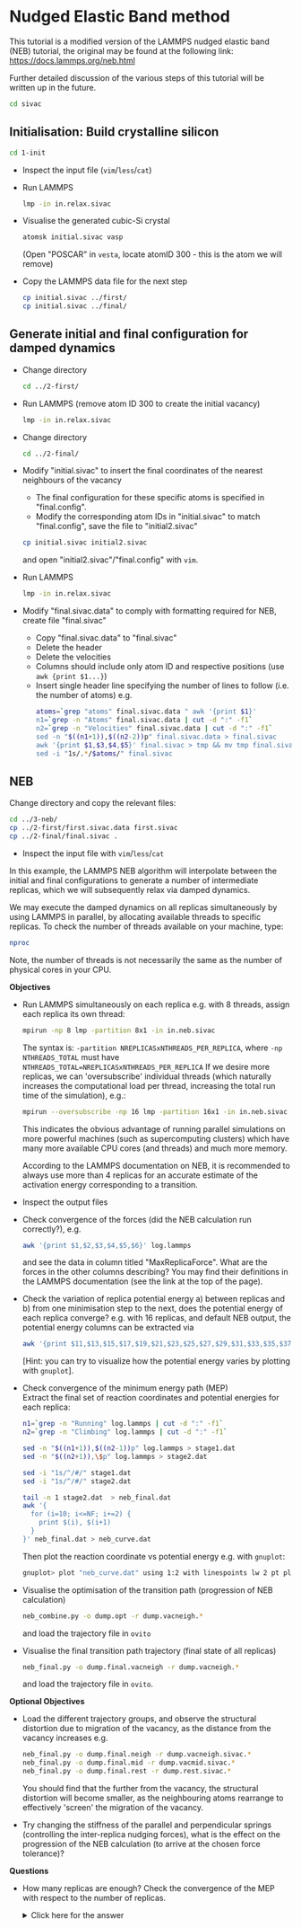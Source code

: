 # Nudged Elastic Band method

This tutorial is a modified version of the LAMMPS nudged elastic band (NEB) tutorial, the original may be found at the following link:
https://docs.lammps.org/neb.html

Further detailed discussion of the various steps of this tutorial will be written up in the future.

```bash
cd sivac
```

## Initialisation: Build crystalline silicon 

```bash
cd 1-init
```

- Inspect the input file (`vim`/`less`/`cat`)

- Run LAMMPS
  ```bash
  lmp -in in.relax.sivac
  ```

- Visualise the generated cubic-Si crystal
  ```bash
  atomsk initial.sivac vasp
  ```
  (Open "POSCAR" in `vesta`, locate atomID 300 - this is the atom we will remove)

- Copy the LAMMPS data file for the next step
  ```bash
  cp initial.sivac ../first/
  cp initial.sivac ../final/
  ```

## Generate initial and final configuration for damped dynamics

- Change directory
  ```bash
  cd ../2-first/
  ```

- Run LAMMPS (remove atom ID 300 to create the initial vacancy)
  ```bash
  lmp -in in.relax.sivac
  ```

- Change directory
  ```bash
  cd ../2-final/
  ```

- Modify "initial.sivac" to insert the final coordinates of the nearest neighbours of the vacancy
  - The final configuration for these specific atoms is specified in "final.config".
  - Modify the corresponding atom IDs in "initial.sivac" to match "final.config", save the file to "initial2.sivac"
  ```bash
  cp initial.sivac initial2.sivac
  ```
  and open "initial2.sivac"/"final.config" with `vim`.

- Run LAMMPS
  ```bash
  lmp -in in.relax.sivac
  ```

- Modify "final.sivac.data" to comply with formatting required for NEB, create file "final.sivac"
  - Copy "final.sivac.data" to "final.sivac"
  - Delete the header
  - Delete the velocities
  - Columns should include only atom ID and respective positions (use `awk {print $1...}`)
  - Insert single header line specifying the number of lines to follow (i.e. the number of atoms)
    e.g.
    ```bash
    atoms=`grep "atoms" final.sivac.data " awk '{print $1}'
    n1=`grep -n "Atoms" final.sivac.data | cut -d ":" -f1`
    n2=`grep -n "Velocities" final.sivac.data | cut -d ":" -f1`
    sed -n "$((n1+1)),$((n2-2))p" final.sivac.data > final.sivac
    awk '{print $1,$3,$4,$5}' final.sivac > tmp && mv tmp final.sivac
    sed -i "1s/.*/$atoms/" final.sivac
    ```

## NEB

Change directory and copy the relevant files:
```bash
cd ../3-neb/
cp ../2-first/first.sivac.data first.sivac
cp ../2-final/final.sivac .
```

- Inspect the input file with `vim`/`less`/`cat`

In this example, the LAMMPS NEB algorithm will interpolate between the initial and final configurations to generate a number of intermediate replicas, which we will subsequently relax via damped dynamics.

We may execute the damped dynamics on all replicas simultaneously by using LAMMPS in parallel, by allocating available threads to specific replicas. To check the number of threads available on your machine, type:
```bash
nproc
```
Note, the number of threads is not necessarily the same as the number of physical cores in your CPU.

**Objectives**

- Run LAMMPS simultaneously on each replica
  e.g. with 8 threads, assign each replica its own thread:
  ```bash
  mpirun -np 8 lmp -partition 8x1 -in in.neb.sivac
  ```
  The syntax is: `-partition NREPLICASxNTHREADS_PER_REPLICA`, where `-np NTHREADS_TOTAL` must have `NTHREADS_TOTAL=NREPLICASxNTHREADS_PER_REPLICA`
  If we desire more replicas, we can 'oversubscribe' individual threads (which naturally increases the computational load per thread, increasing the total run time of the simulation), e.g.:
  ```bash
  mpirun --oversubscribe -np 16 lmp -partition 16x1 -in in.neb.sivac
  ```
  This indicates the obvious advantage of running parallel simulations on more powerful machines (such as supercomputing clusters) which have many more available CPU cores (and threads) and much more memory.

  According to the LAMMPS documentation on NEB, it is recommended to always use more than 4 replicas for an accurate estimate of the activation energy corresponding to a transition.
  
- Inspect the output files

- Check convergence of the forces (did the NEB calculation run correctly?), e.g.
  ```bash
  awk '{print $1,$2,$3,$4,$5,$6}' log.lammps
  ```
  and see the data in column titled "MaxReplicaForce". What are the forces in the other columns describing? You may find their definitions in the LAMMPS documentation (see the link at the top of the page).
  
- Check the variation of replica potential energy a) between replicas and b) from one minimisation step to the next, does the potential energy of each replica converge? e.g. with 16 replicas, and default NEB output, the potential energy columns can be extracted via
  ```bash
  awk '{print $11,$13,$15,$17,$19,$21,$23,$25,$27,$29,$31,$33,$35,$37,$39,$41}' log.lammps
  ```
  [Hint: you can try to visualize how the potential energy varies by plotting with `gnuplot`].

- Check convergence of the minimum energy path (MEP)<br>
  Extract the final set of reaction coordinates and potential energies for each replica:
  ```bash
  n1=`grep -n "Running" log.lammps | cut -d ":" -f1`
  n2=`grep -n "Climbing" log.lammps | cut -d ":" -f1`

  sed -n "$((n1+1)),$((n2-1))p" log.lammps > stage1.dat
  sed -n "$((n2+1)),\$p" log.lammps > stage2.dat

  sed -i "1s/^/#/" stage1.dat
  sed -i "1s/^/#/" stage2.dat

  tail -n 1 stage2.dat  > neb_final.dat
  awk '{
    for (i=10; i<=NF; i+=2) {
      print $(i), $(i+1)
    }
  }' neb_final.dat > neb_curve.dat
  ```
  Then plot the reaction coordinate vs potential energy e.g. with `gnuplot`:
  ```bash
  gnuplot> plot "neb_curve.dat" using 1:2 with linespoints lw 2 pt plot "neb_curve.dat" using 1:2 with linespoints lw 2 pt 77
  ```

- Visualise the optimisation of the transition path (progression of NEB calculation)
  ```bash
  neb_combine.py -o dump.opt -r dump.vacneigh.*
  ```
  and load the trajectory file in `ovito`

- Visualise the final transition path trajectory (final state of all replicas)
  ```bash
  neb_final.py -o dump.final.vacneigh -r dump.vacneigh.*
  ```
  and load the trajectory file in `ovito`.

**Optional Objectives**

- Load the different trajectory groups, and observe the structural distortion due to migration of the vacancy, as the distance from the vacancy increases 
  e.g.
  ```bash
  neb_final.py -o dump.final.neigh -r dump.vacneigh.sivac.*
  neb_final.py -o dump.final.mid -r dump.vacmid.sivac.*
  neb_final.py -o dump.final.rest -r dump.rest.sivac.*
  ```
  You should find that the further from the vacancy, the structural distortion will become smaller, as the neighbouring atoms rearrange to effectively 'screen' the migration of the vacancy.

- Try changing the stiffness of the parallel and perpendicular springs (controlling the inter-replica nudging forces), what is the effect on the progression of the NEB calculation (to arrive at the chosen force tolerance)?


**Questions**

- How many replicas are enough? Check the convergence of the MEP with respect to the number of replicas.
  <details>
  <summary>Click here for the answer</summary>
  Convergence with respect to replica count must be tested for each system and reaction. This can be checked practically through the following criteria:
    
  (a) the barrier height (energy of the highest replica / saddle point);<br>
  (b) the saddle geometry (coordinates of the highest-energy replica / saddle point).<br>
  
  When the change in barrier height is less than the chosen tolerance upon increasing the number of replicas, the replica count may be considered converged. An appropriate choice of energy tolerance   depends on the physics being modelled and the accuracy required. <!-- ; for typical vacancy or defect migration studies, a target energy resolution of ≲ 10⁻² eV between successive tests is often sufficient.
  For the saddle geometry, a reasonable convergence target is on the scale of thermal vibrations at room temperature (~ 0.01 Å); differences smaller than this are physically insignificant.-->
  
  Additionally, it is useful to check:<br>
  (c) the shape of the MEP (e.g. absence of artificial kinks or flat regions).<br>


  However, increasing the number of replicas does not necessarily lead to monotonic improvement in convergence of the MEP. Too few replicas cause large interpolation errors and artificial kinks, while too many can overconstrain the band, leading to numerical instabilities and new kinks due to excessive spring coupling between neighbouring images. The optimal number therefore represents a balance between resolution and stability, and must be established by convergence testing for each system.
  </details>


